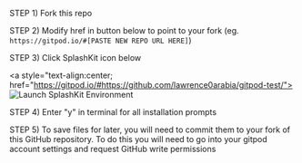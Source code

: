 <!-- 
THIS README IS FOR THE GIT REPO
If you've opened this in the gitpod IDE and can read this comment, you have probably already done these steps :)
You should test SplashKit with the exampleProgram, check out the README.md file in that directory for more details.
-->

STEP 1) Fork this repo

STEP 2) Modify href in button below to point to your fork (eg. `https://gitpod.io/#[PASTE NEW REPO URL HERE]`)

STEP 3) Click SplashKit icon below
      
<a style="text-align:center; href="https://gitpod.io/#https://github.com/lawrence0arabia/gitpod-test/">
  <img
    src="https://splashkit.io/images/favicon.ico"
    alt="Launch SplashKit Environment"
  />
</a>

STEP 4) Enter "y" in terminal for all installation prompts <!-- (TODO: automate this) -->

STEP 5) To save files for later, you will need to commit them to your fork of this GitHub repository. To do this you will need to go into your gitpod account settings and request GitHub write permissions
